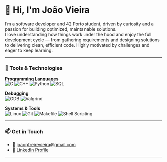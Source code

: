 # 👋 Hi, I'm João Vieira

I’m a software developer and 42 Porto student, driven by curiosity and a passion for building optimized, maintainable solutions.  
I love understanding how things work under the hood and enjoy the full development cycle — from gathering requirements and designing solutions to delivering clean, efficient code.
Highly motivated by challenges and eager to keep learning.

---

### 🧰 Tools & Technologies

**Programming Languages**  
![C](https://img.shields.io/badge/-C-00599C?logo=c&logoColor=white&style=flat)
![C++](https://img.shields.io/badge/-C++-00599C?logo=cplusplus&logoColor=white&style=flat)
![Python](https://img.shields.io/badge/-Python-3776AB?logo=python&logoColor=white&style=flat)
![SQL](https://img.shields.io/badge/-SQL-4479A1?logo=postgresql&logoColor=white&style=flat)

**Debugging**  
![GDB](https://img.shields.io/badge/-GDB-FF6F00?style=flat)
![Valgrind](https://img.shields.io/badge/-Valgrind-4E9A06?style=flat)

**Systems & Tools**  
![Linux](https://img.shields.io/badge/-Linux-FCC624?logo=linux&logoColor=black&style=flat)
![Git](https://img.shields.io/badge/-Git-F05032?logo=git&logoColor=white&style=flat)
![Makefile](https://img.shields.io/badge/-Makefile-6C757D?style=flat)
![Shell Scripting](https://img.shields.io/badge/-Shell%20Scripting-121011?logo=gnu-bash&logoColor=white&style=flat)


---

### 📫 Get in Touch
- 📧 joaopfreirevieira@gmail.com 
- 💼 [LinkedIn Profile](https://linkedin.com/in/jvieira96)  

---
